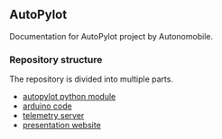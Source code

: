 ## AutoPylot

Documentation for AutoPylot project by Autonomobile.

### Repository structure
The repository is divided into multiple parts.
- [autopylot python module](autopylot/autopylot.md)
- [arduino code](arduino.md)
- [telemetry server](telemetry.md)
- [presentation website](website.md)